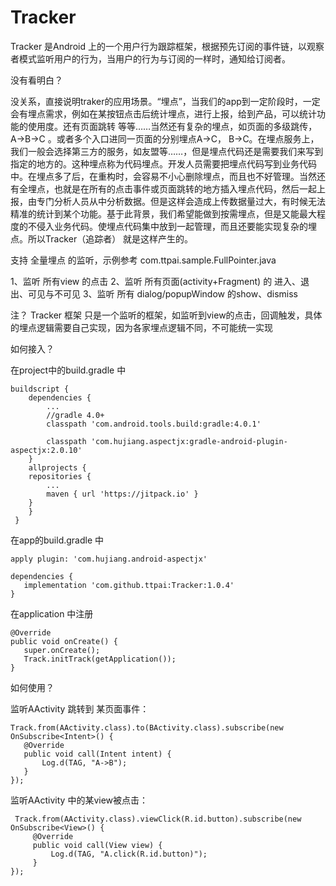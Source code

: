 # Tracker
Tracker 是Android 上的一个用户行为跟踪框架，根据预先订阅的事件链，以观察者模式监听用户的行为，当用户的行为与订阅的一样时，通知给订阅者。

没有看明白？

没关系，直接说明traker的应用场景。“埋点”，当我们的app到一定阶段时，一定会有埋点需求，例如在某按钮点击后统计埋点，进行上报，给到产品，可以统计功能的使用度。还有页面跳转 等等……当然还有复杂的埋点，如页面的多级跳传，A->B->C 。或者多个入口进同一页面的分别埋点A->C， B->C。在埋点服务上，我们一般会选择第三方的服务，如友盟等……，但是埋点代码还是需要我们来写到指定的地方的。这种埋点称为代码埋点。开发人员需要把埋点代码写到业务代码中。在埋点多了后，在重构时，会容易不小心删除埋点，而且也不好管理。当然还有全埋点，也就是在所有的点击事件或页面跳转的地方插入埋点代码，然后一起上报，由专门分析人员从中分析数据。但是这样会造成上传数据量过大，有时候无法精准的统计到某个功能。基于此背景，我们希望能做到按需埋点，但是又能最大程度的不侵入业务代码。使埋点代码集中放到一起管理，而且还要能实现复杂的埋点。所以Tracker（追踪者） 就是这样产生的。

支持 全量埋点 的监听，示例参考 com.ttpai.sample.FullPointer.java

1、监听 所有view 的点击
2、监听 所有页面(activity+Fragment) 的 进入、退出、可见与不可见
3、监听 所有 dialog/popupWindow 的show、dismiss

注？
 Tracker 框架 只是一个监听的框架，如监听到view的点击，回调触发，具体的埋点逻辑需要自己实现，因为各家埋点逻辑不同，不可能统一实现

如何接入？

在project中的build.gradle 中
```    
buildscript {
    dependencies {
        ...
        //gradle 4.0+
        classpath 'com.android.tools.build:gradle:4.0.1'

        classpath 'com.hujiang.aspectjx:gradle-android-plugin-aspectjx:2.0.10'
    }
    allprojects {
	repositories {
	    ...
	    maven { url 'https://jitpack.io' }
	}
    }
 }
 ```   
 在app的build.gradle 中
  ```  
 apply plugin: 'com.hujiang.android-aspectjx'
  
 dependencies {
     implementation 'com.github.ttpai:Tracker:1.0.4'
 }
 ```
 在application 中注册
 ```
@Override
public void onCreate() {
    super.onCreate();
    Track.initTrack(getApplication());
}
```
 如何使用？
 
 监听AActivity 跳转到 某页面事件：
 ```
Track.from(AActivity.class).to(BActivity.class).subscribe(new OnSubscribe<Intent>() {
    @Override
    public void call(Intent intent) {
        Log.d(TAG, "A->B");
    }
});
  ```
 监听AActivity 中的某view被点击：
 ```
  Track.from(AActivity.class).viewClick(R.id.button).subscribe(new OnSubscribe<View>() {
      @Override
      public void call(View view) {
          Log.d(TAG, "A.click(R.id.button)");
      }
 });
```
